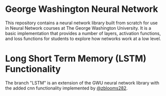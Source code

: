# George Washington Neural Network
This repository contains a neural network library built from scratch for use in Neural Network courses at
The George Washington University. It is a basic implementation that provides a number of layers, activation
functions, and loss functions for students to explore how networks work at a low level. 

# Long Short Term Memory (LSTM) Functionality
The branch "LSTM" is an extension of the GWU neural network library with the added cnn functionality implemented by [@zblooms282](https://github.com/zblooms282).
